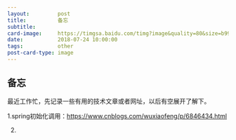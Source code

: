 ```yaml
---
layout:         post
title:          备忘
subtitle:       
card-image:     https://timgsa.baidu.com/timg?image&quality=80&size=b9999_10000&sec=1532409817012&di=49b1dae6878e8afc476463e6fb48b6e1&imgtype=0&src=http%3A%2F%2Fimg.zcool.cn%2Fcommunity%2F01262b571644db6ac7251343eece74.png%40900w_1l_2o_100sh.jpg%2Fimages%2Fc_33.jpg
date:           2018-07-24 10:00:00
tags:           other
post-card-type: image
---
```


## 备忘

最近工作忙，先记录一些有用的技术文章或者网址，以后有空展开了解下。

1.spring初始化调用：https://www.cnblogs.com/wuxiaofeng/p/6846434.html

2.